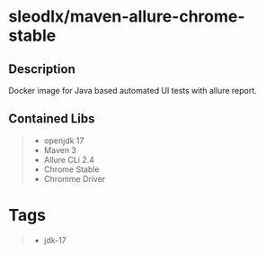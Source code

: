 # sleodlx/maven-allure-chrome-stable
## Description
Docker image for Java based automated UI tests with allure report.

## Contained Libs
> * openjdk 17
> * Maven 3
> * Allure CLi 2.4
> * Chrome Stable
> * Chromme Driver

# Tags
> * jdk-17

